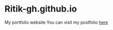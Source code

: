 # Ritik-gh.github.io
My portfolio website
You can visit my postfolio [here](https://ritik-gh.github.io/)
